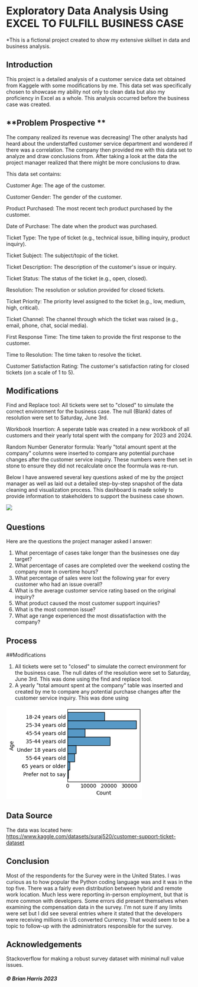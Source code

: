 
# Exploratory Data Analysis Using EXCEL TO FULFILL BUSINESS CASE
*This is a fictional project created to show my extensive skillset in data and business analysis.

## **Introduction**
 

This project is a detailed analysis of a customer service data set obtained from Kaggele with some modifications by me. This data set was specifically chosen to showcase my ability not only to clean data but also my proficiency in Excel as a whole. 
This analysis occurred before the business case was created.

## **Problem Prospective **
The company realized its revenue was decreasing! The other analysts had heard about the understaffed customer service department and wondered if there was a correlation. The company then provided me with this data set to analyze and draw conclusions from. After taking a look at the data the project manager realized that there might be more conclusions to draw.  

This data set contains:

Customer Age: The age of the customer.

Customer Gender: The gender of the customer.

Product Purchased: The most recent tech product purchased by the customer.

Date of Purchase: The date when the product was purchased.

Ticket Type: The type of ticket (e.g., technical issue, billing inquiry, product inquiry).

Ticket Subject: The subject/topic of the ticket.

Ticket Description: The description of the customer's issue or inquiry.

Ticket Status: The status of the ticket (e.g., open, closed).

Resolution: The resolution or solution provided for closed tickets.

Ticket Priority: The priority level assigned to the ticket (e.g., low, medium, high, critical).

Ticket Channel: The channel through which the ticket was raised (e.g., email, phone, chat, social media).

First Response Time: The time taken to provide the first response to the customer.

Time to Resolution: The time taken to resolve the ticket.

Customer Satisfaction Rating: The customer's satisfaction rating for closed tickets (on a scale of 1 to 5).


##  **Modifications**
Find and Replace tool: All tickets were set to "closed" to simulate the correct environment for the business case. The null (Blank) dates of resolution were set to Saturday, June 3rd. 

Workbook Insertion: A seperate table was created in a new workbook of all customers and their yearly total spent with the company for 2023 and 2024. 

Random Number Generator formula: Yearly "total amount spent at the company" columns were inserted to compare any potential purchase changes after the customer service inquiry. These numbers were then set in stone to ensure they did not recalculate once the foormula was re-run. 






Below I have answered several key questions asked of me by the project manager as well as laid out a detailed step-by-step snapshot of the data cleaning and visualization process. This dashboard is made solely to provide information to stakeholders to support the business case shown.  

<img src= "https://expertprogrammanagement.com/wp-content/uploads/2017/06/Project-Business-Case-Example.png?ezimgfmt=rs:600x600/rscb10/ng:webp/ngcb9">

## **Questions**

Here are the questions the project manager asked I answer:
1. What percentage of cases take longer than the businesses one day target?
2. What percentage of cases are completed over the weekend costing the company more in overtime hours?
3. What percentage of sales were lost the following year for every customer who had an issue overall?
4. What is the average customer service rating based on the original inquiry?
5. What product caused the most customer support inquiries?
6. What is the most common issue?
7. What age range experienced the most dissatisfaction with the company?




## **Process**


##Modifications 
1. All tickets were set to "closed" to simulate the correct environment for the business case. The null dates of the resolution were set to Saturday, June 3rd. This was done using the find and replace tool. 
2. A yearly "total amount spent at the company" table was inserted and created by me to compare any potential purchase changes after the customer service inquiry. This was done using 

<img src= "https://github.com/BrianHarrisCodes/Project/blob/main/Portfolio_Projects/2_Survey_EDA/images/age_bar.png">


## **Data Source**

The data was located here: https://www.kaggle.com/datasets/suraj520/customer-support-ticket-dataset

## **Conclusion**

Most of the respondents for the Survey were in the United States. I was curious as to how popular the Python coding language was and it was in the top five. There was a fairly even distribution between hybrid and remote work location. Much less were reporting in-person employment, but that is more common with developers. Some errors did present themselves when examining the compensation data in the survey.  I'm not sure if any limits were set but I did see several entries where it stated that the developers were receiving millions in US converted Currency. That would seem to be a topic to follow-up with the administrators responsible for the survey.


## **Acknowledgements**
Stackoverflow for making a robust survey dataset with minimal null value issues.


##### © Brian Harris 2023
